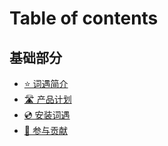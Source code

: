 # Table of contents

## 基础部分 <a href="#essential-documentation" id="essential-documentation"></a>

* [⭐ 词遇简介](README.md)
* [🛣 产品计划](essential-documentation/chan-pin-ji-hua.md)
* [💿 安装词遇](essential-documentation/an-zhuang-ci-yu.md)
* [🙌 参与贡献](essential-documentation/contribute-to-ciyu.md)
